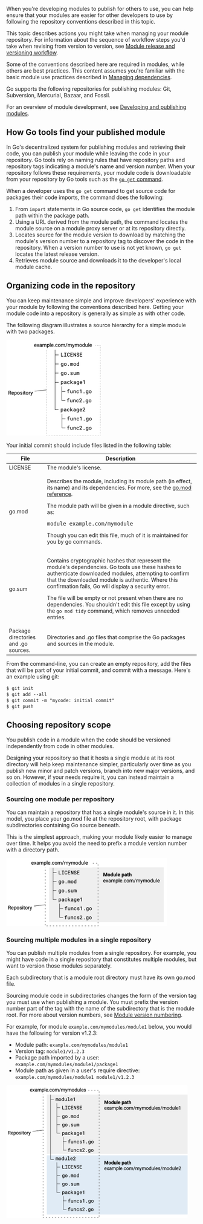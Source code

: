 <!--{
  "Title": "Managing module source",
  "Path": "/doc/modules/managing-source"
}-->

When you're developing modules to publish for others to use, you can help ensure
that your modules are easier for other developers to use by following the
repository conventions described in this topic.

This topic describes actions you might take when managing your module
repository. For information about the sequence of workflow steps you'd take when
revising from version to version, see [Module release and versioning
workflow](release-workflow).

Some of the conventions described here are required in modules, while others are
best practices. This content assumes you're familiar with the basic module use
practices described in [Managing dependencies](managing-dependencies).

Go supports the following repositories for publishing modules: Git, Subversion,
Mercurial, Bazaar, and Fossil.

For an overview of module development, see [Developing and publishing
modules](developing).

<a id="tools" ></a>
## How Go tools find your published module

In Go's decentralized system for publishing modules and retrieving their code,
you can publish your module while leaving the code in your repository. Go tools
rely on naming rules that have repository paths and repository tags indicating a
module's name and version number. When your repository follows these
requirements, your module code is downloadable from your repository by Go tools
such as the [`go get`
command](https://golang.org/cmd/go/#hdr-Add_dependencies_to_current_module_and_install_them).

When a developer uses the `go get` command to get source code for packages their
code imports, the command does the following:

1. From `import` statements in Go source code, `go get` identifies the module
  path within the package path.
1. Using a URL derived from the module path, the command locates the module
  source on a module proxy server or at its repository directly.
1. Locates source for the module version to download by matching the module's
  version number to a repository tag to discover the code in the repository.
  When a version number to use is not yet known, `go get` locates the latest
  release version.
1. Retrieves module source and downloads it to the developer's local module cache.

<a id="repository" ></a>
## Organizing code in the repository

You can keep maintenance simple and improve developers' experience with your
module by following the conventions described here. Getting your module code
into a repository is generally as simple as with other code.

The following diagram illustrates a source hierarchy for a simple module with
two packages. 

<img src="images/source-hierarchy.png"
     alt="Diagram illustrating a module source code hierarchy"
     style="width: 250px;" />

Your initial commit should include files listed in the following table:

<table id="module-files" class="DocTable">
  <thead>
    <tr class="DocTable-head">
      <th class="DocTable-cell" width="20%">File</td>
      <th class="DocTable-cell">Description</th>
    </tr>
  </thead>
  <tbody>
    <tr class="DocTable-row">
      <td class="DocTable-cell">LICENSE</td>
      <td class="DocTable-cell">The module's license.</td>
    </tr>
    <tr class="DocTable-row">
      <td class="DocTable-cell">go.mod</td>
      <td class="DocTable-cell"><p>Describes the module, including its module
        path (in effect, its name) and its dependencies. For more, see the
        <a href="gomod-ref">go.mod reference</a>.</p>
      <p>The module path will be given in a module directive, such as:</p>
      <pre>module example.com/mymodule</pre>
      <p>Though you can edit this file, much of it is maintained for you by go
      commands.</p>
      </td>
    </tr>
    <tr class="DocTable-row">
      <td class="DocTable-cell">go.sum</td>
      <td class="DocTable-cell"><p>Contains cryptographic hashes that represent
        the module's dependencies. Go tools use these hashes to authenticate
        downloaded modules, attempting to confirm that the downloaded module is
        authentic. Where this confirmation fails, Go will display a security error.<p>
      <p>The file will be empty or not present when there are no dependencies.
        You shouldn't edit this file except by using the <code>go mod tidy</code>
      command, which removes unneeded entries.</p>
      </td>
    </tr>
    <tr class="DocTable-row">
      <td class="DocTable-cell">Package directories and .go sources.</td>
      <td class="DocTable-cell">Directories and .go files that comprise the Go
      packages and sources in the module.</td>
    </tr>
  </tbody>
</table>

From the command-line, you can create an empty repository, add the files that
will be part of your initial commit, and commit with a message. Here's an
example using git:


```
$ git init
$ git add --all
$ git commit -m "mycode: initial commit"
$ git push
```

<a id="repository-scope" ></a>
## Choosing repository scope

You publish code in a module when the code should be versioned independently
from code in other modules. 

Designing your repository so that it hosts a single module at its root directory
will help keep maintenance simpler, particularly over time as you publish new
minor and patch versions, branch into new major versions, and so on. However, if
your needs require it, you can instead maintain a collection of modules in a
single repository.

<a id="one-module-source" ></a>
### Sourcing one module per repository

You can maintain a repository that has a single module's source in it. In this
model, you place your go.mod file at the repository root, with package
subdirectories containing Go source beneath.

This is the simplest approach, making your module likely easier to manage over
time. It helps you avoid the need to prefix a module version number with a
directory path.

<img src="images/single-module.png"
     alt="Diagram illustrating a single module's source in its repository"
     style="width: 425px;" />

<a id="multiple-module-source" ></a>
### Sourcing multiple modules in a single repository

You can publish multiple modules from a single repository. For example, you
might have code in a single repository that constitutes multiple modules, but
want to version those modules separately.

Each subdirectory that is a module root directory must have its own go.mod file.

Sourcing module code in subdirectories changes the form of the version tag you
must use when publishing a module. You must prefix the version number part of
the tag with the name of the subdirectory that is the module root. For more
about version numbers, see [Module version numbering](version-numbers).

For example, for module `example.com/mymodules/module1` below, you would have
the following for version v1.2.3:

*   Module path: `example.com/mymodules/module1`
*   Version tag: `module1/v1.2.3`
*   Package path imported by a user: `example.com/mymodules/module1/package1`
*   Module path as given in a user's require directive: `example.com/mymodules/module1 module1/v1.2.3`

<img src="images/multiple-modules.png"
     alt="Diagram illustrating two modules in a single repository"
     style="width: 480px;" />

